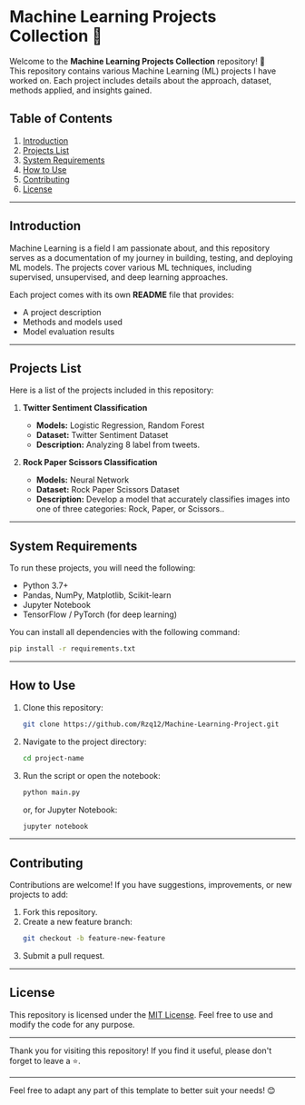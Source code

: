 # Machine Learning Projects Collection 🚀

Welcome to the **Machine Learning Projects Collection** repository! 🎉  
This repository contains various Machine Learning (ML) projects I have worked on. Each project includes details about the approach, dataset, methods applied, and insights gained.

## Table of Contents

1. [Introduction](#introduction)
2. [Projects List](#projects-list)
3. [System Requirements](#system-requirements)
4. [How to Use](#how-to-use)
5. [Contributing](#contributing)
6. [License](#license)

---

## Introduction

Machine Learning is a field I am passionate about, and this repository serves as a documentation of my journey in building, testing, and deploying ML models. The projects cover various ML techniques, including supervised, unsupervised, and deep learning approaches.

Each project comes with its own **README** file that provides:

- A project description
- Methods and models used
- Model evaluation results

---

## Projects List

Here is a list of the projects included in this repository:

1. **Twitter Sentiment Classification**

   - **Models:** Logistic Regression, Random Forest
   - **Dataset:** Twitter Sentiment Dataset
   - **Description:** Analyzing 8 label from tweets.

2. **Rock Paper Scissors Classification**
   - **Models:** Neural Network
   - **Dataset:** Rock Paper Scissors Dataset
   - **Description:** Develop a model that accurately classifies images into one of three categories: Rock, Paper, or Scissors..

---

## System Requirements

To run these projects, you will need the following:

- Python 3.7+
- Pandas, NumPy, Matplotlib, Scikit-learn
- Jupyter Notebook
- TensorFlow / PyTorch (for deep learning)

You can install all dependencies with the following command:

```bash
pip install -r requirements.txt
```

---

## How to Use

1. Clone this repository:
   ```bash
   git clone https://github.com/Rzq12/Machine-Learning-Project.git
   ```
2. Navigate to the project directory:
   ```bash
   cd project-name
   ```
3. Run the script or open the notebook:
   ```bash
   python main.py
   ```
   or, for Jupyter Notebook:
   ```bash
   jupyter notebook
   ```

---

## Contributing

Contributions are welcome! If you have suggestions, improvements, or new projects to add:

1. Fork this repository.
2. Create a new feature branch:
   ```bash
   git checkout -b feature-new-feature
   ```
3. Submit a pull request.

---

## License

This repository is licensed under the [MIT License](LICENSE). Feel free to use and modify the code for any purpose.

---

Thank you for visiting this repository! If you find it useful, please don't forget to leave a ⭐.

---

Feel free to adapt any part of this template to better suit your needs! 😊
